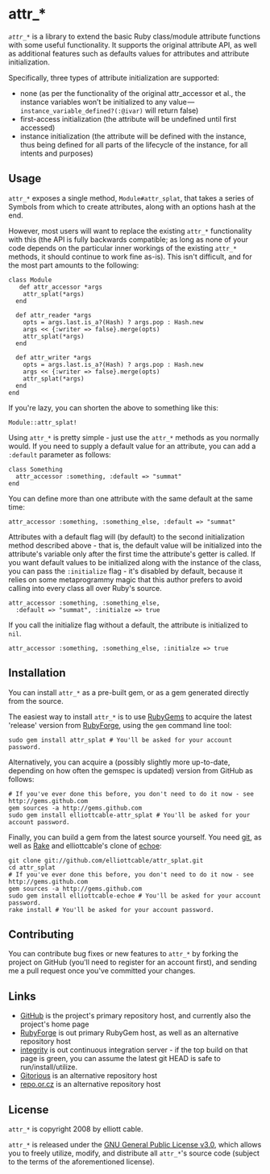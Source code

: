 attr_*
======
*`attr_*`* is a library to extend the basic Ruby class/module attribute
functions with some useful functionality. It supports the original attribute
API, as well as additional features such as defaults values for attributes and
attribute initialization.

Specifically, three types of attribute initialization are supported:

- none (as per the functionality of the original attr_accessor et al., the
    instance variables won’t be initialized to any value — `instance_variable_defined?(:@ivar)`
    will return false)
- first-access initialization (the attribute will be undefined until first
    accessed)
- instance initialization (the attribute will be defined with the instance,
    thus being defined for all parts of the lifecycle of the instance, for all
    intents and purposes)

Usage
-----
`attr_*` exposes a single method, `Module#attr_splat`, that takes a series of
Symbols from which to create attributes, along with an options hash at the end.

However, most users will want to replace the existing `attr_*` functionality
with this (the API is fully backwards compatible; as long as none of your code
depends on the particular inner workings of the existing `attr_*` methods, it
should continue to work fine as-is). This isn't difficult, and for the most
part amounts to the following:
    
    class Module
       def attr_accessor *args
        attr_splat(*args)
      end

      def attr_reader *args
        opts = args.last.is_a?(Hash) ? args.pop : Hash.new
        args << {:writer => false}.merge(opts)
        attr_splat(*args)
      end

      def attr_writer *args
        opts = args.last.is_a?(Hash) ? args.pop : Hash.new
        args << {:writer => false}.merge(opts)
        attr_splat(*args)
      end
    end

If you're lazy, you can shorten the above to something like this:
    
    Module::attr_splat!
    
Using `attr_*` is pretty simple - just use the `attr_*` methods as you
normally would. If you need to supply a default value for an attribute, you
can add a `:default` parameter as follows:
    
    class Something
      attr_accessor :something, :default => "summat"
    end
    
You can define more than one attribute with the same default at the same time:
    
    attr_accessor :something, :something_else, :default => "summat"
    
Attributes with a default flag will (by default) to the second initialization
method described above - that is, the default value will be initialized into
the attribute's variable only after the first time the attribute's getter is
called. If you want default values to be initialized along with the instance
of the class, you can pass the `:initialize` flag - it's disabled by default,
because it relies on some metaprogrammy magic that this author prefers to
avoid calling into every class all over Ruby's source.
    
    attr_accessor :something, :something_else,
      :default => "summat", :initialze => true
    
If you call the initialize flag without a default, the attribute is
initialized to `nil`.
    
    attr_accessor :something, :something_else, :initialze => true
    
Installation
------------
You can install `attr_*` as a pre-built gem, or as a gem generated directly
from the source.

The easiest way to install `attr_*` is to use [RubyGems][] to acquire the
latest 'release' version from [RubyForge][], using the `gem` command line tool:

    sudo gem install attr_splat # You'll be asked for your account password.

Alternatively, you can acquire a (possibly slightly more up-to-date,
depending on how often the gemspec is updated) version from GitHub as follows:

    # If you've ever done this before, you don't need to do it now - see http://gems.github.com
    gem sources -a http://gems.github.com
    sudo gem install elliottcable-attr_splat # You'll be asked for your account password.
    
Finally, you can build a gem from the latest source yourself. You need [git][],
as well as [Rake][] and elliottcable's clone of [echoe][]:

    git clone git://github.com/elliottcable/attr_splat.git
    cd attr_splat
    # If you've ever done this before, you don't need to do it now - see http://gems.github.com
    gem sources -a http://gems.github.com
    sudo gem install elliottcable-echoe # You'll be asked for your account password.
    rake install # You'll be asked for your account password.

[RubyGems]: <http://rubyforge.org/projects/rubygems/> "RubyGems - Ruby package manager"
[RubyForge]: <http://rubyforge.org/projects/attr_splat/> "attr_* on RubyForge"
[git]: <http://git-scm.com/> "git - Fast Version Control System"
[Rake]: <http://rake.rubyforge.org/> "RAKE - Ruby Make"
[echoe]: <http://github.com/fauna/echoe> "If you don't want to hoe, echoe"

Contributing
------------
You can contribute bug fixes or new features to `attr_*` by forking the project
on GitHub (you'll need to register for an account first), and sending me a
pull request once you've committed your changes.

Links
-----
- [GitHub](http://github.com/elliottcable/attr_splat "attr_* on GitHub") is the
    project's primary repository host, and currently also the project's home
    page
- [RubyForge](http://rubyforge.org/projects/attr_splat "attr_* on RubyForge") is
    out primary RubyGem host, as well as an alternative repository host
- [integrity](http://integrit.yreality.net/attr_splat "attr_* on yreality's integrity server")
    is out continuous integration server - if the top build on that page is
    green, you can assume the latest git HEAD is safe to run/install/utilize.
- [Gitorious](http://gitorious.org/projects/attr_splat "attr_* on Gitorious") is
    an alternative repository host
- [repo.or.cz](http://repo.or.cz/w/attr_splat.git "attr_* on repo.or.cz") is
    an alternative repository host

License
-------
`attr_*` is copyright 2008 by elliott cable.

`attr_*` is released under the [GNU General Public License v3.0][gpl], which
allows you to freely utilize, modify, and distribute all `attr_*`'s source code
(subject to the terms of the aforementioned license).

[gpl]: <http://www.gnu.org/licenses/gpl.txt> "The GNU General Public License v3.0"